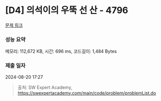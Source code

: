 # [D4] 의석이의 우뚝 선 산 - 4796 

[문제 링크](https://swexpertacademy.com/main/code/problem/problemDetail.do?contestProbId=AWS2h6AKBCoDFAVT) 

### 성능 요약

메모리: 112,672 KB, 시간: 696 ms, 코드길이: 1,484 Bytes

### 제출 일자

2024-08-20 17:27



> 출처: SW Expert Academy, https://swexpertacademy.com/main/code/problem/problemList.do